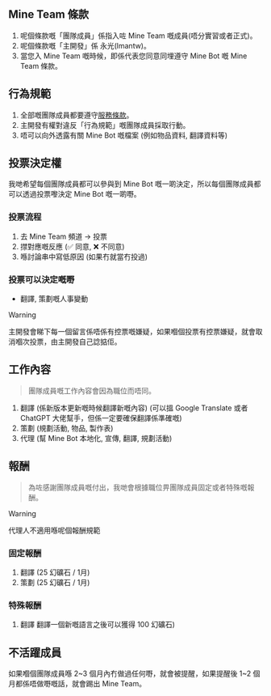## Mine Team 條款
1. 呢個條款嘅「團隊成員」係指入咗 Mine Team 嘅成員(唔分實習或者正式)。
2. 呢個條款嘅「主開發」係 永光(lmantw)。
3. 當您入 Mine Team 嘅時候，即係代表您同意同埋遵守 Mine Bot 嘅 Mine Team 條款。

## 行為規範
1. 全部嘅團隊成員都要遵守[服務條款](./服務條款.md)。
2. 主開發有權對違反「行為規範」嘅團隊成員採取行動。
3. 唔可以向外透露有關 Mine Bot 嘅檔案 (例如物品資料, 翻譯資料等)

## 投票決定權
我哋希望每個團隊成員都可以參與到 Mine Bot 嘅一啲決定，所以每個團隊成員都可以透過投票嚟決定 Mine Bot 嘅一啲嘢。

### 投票流程
1. 去 Mine Team 頻道 -> 投票
2. 㩒對應嘅反應 (✅ 同意, ❌ 不同意)
3. 喺討論串中寫低原因 (如果冇就當冇投過)

### 投票可以決定嘅嘢
* 翻譯, 策劃嘅人事變動

> [!WARNING]
> 主開發會睇下每一個留言係唔係有控票嘅嫌疑，如果嗰個投票有控票嫌疑，就會取消嗰次投票，由主開發自己諗掂佢。

## 工作內容
> 團隊成員嘅工作內容會因為職位而唔同。

1. 翻譯 (係新版本更新嘅時候翻譯新嘅內容) (可以搵 Google Translate 或者 ChatGPT 大佬幫手，但係一定要確保翻譯係準確嘅)
2. 策劃 (規劃活動, 物品, 製作表)
3. 代理 (幫 Mine Bot 本地化, 宣傳, 翻譯, 規劃活動)

## 報酬
> 為咗感謝團隊成員嘅付出，我哋會根據職位畀團隊成員固定或者特殊嘅報酬。

> [!WARNING]
> 代理人不適用喺呢個報酬規範

### 固定報酬
1. 翻譯 (25 幻礦石 / 1月)
2. 策劃 (25 幻礦石 / 1月)

### 特殊報酬
1. 翻譯 翻譯一個新嘅語言之後可以獲得 100 幻礦石)

## 不活躍成員
如果嗰個團隊成員喺 2\~3 個月內冇做過任何嘢，就會被提醒，如果提醒後 1\~2 個月都係唔做嘢嘅話，就會踢出 Mine Team。
